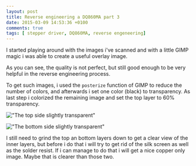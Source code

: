 ```yaml
---
layout: post
title: Reverse engineering a DQ860MA part 3
date: 2015-03-09 14:53:36 +0100
comments: true
tags: [ stepper driver, DQ860MA, reverse engeneering]
---
```


I started playing around with the images i've scanned and with a little GIMP magic i was able to create a useful overlay image.

<!-- more -->

As you can see, the quality is not perfect, but still good enough to be very helpful in the reverse engineering process.

To get such images, i used the `posterize` function of GIMP to reduce the number of colors, and afterwards i set one color (black) to transparency.
As last step i colorized the remaining image and set the top layer to 60% transparency.

!["The top side slightly transparent"](DQ860MA-Overlay-1.JPG)

!["The bottom side slightly transparent"](DQ860MA-Overlay-2.JPG)

I still need to grind the top an bottom layers down to get a clear view of the inner layers, but before i do that i will try to get rid of the silk screen as well as the solder resist.
If i can manage to do that i will get a nice copper only image. Maybe that is clearer than those two.
